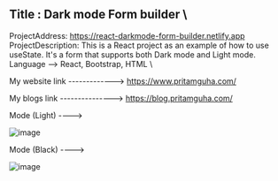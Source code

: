 ## Title : Dark mode Form builder \
ProjectAddress: https://react-darkmode-form-builder.netlify.app \
ProjectDescription: This is a React project as an example of how to use useState. It's a form that supports both Dark mode and Light mode. \
Language --> React, Bootstrap, HTML \

My website link ------------->
https://www.pritamguha.com/

My blogs link --------------->
https://blog.pritamguha.com/

Mode (Light) ----> 

![image](https://github.com/CupOfSolution/React-Dark-Mode-Form/assets/71080574/d1110772-f1b1-452c-b408-b3c56dbc6a68)

Mode (Black) ---->

![image](https://github.com/CupOfSolution/React-Dark-Mode-Form/assets/71080574/03ad8390-e640-49b2-be69-9390b7aa1549)
